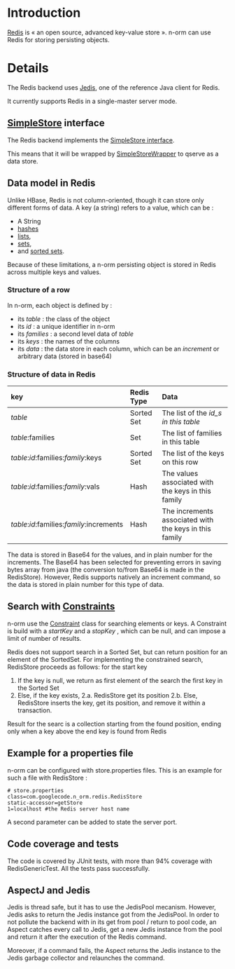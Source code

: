# Introduction #

[Redis](http://redis.io) is « an open source, advanced key-value store ».
n-orm can use Redis for storing persisting objects.

# Details #

The Redis backend uses [Jedis](https://github.com/xetorthio/jedis), one of the reference Java client for Redis.

It currently supports Redis in a single-master server mode.

## [SimpleStore](http://wiki.n-orm.googlecode.com/hg/storage/apidocs/index.html?com/googlecode/n_orm/storeapi/SimpleStore.html) interface ##
The Redis backend implements the [SimpleStore interface](http://wiki.n-orm.googlecode.com/hg/storage/apidocs/index.html?com/googlecode/n_orm/storeapi/SimpleStore.html).

This means that it will be wrapped by [SimpleStoreWrapper](http://wiki.n-orm.googlecode.com/hg/storage/apidocs/index.html?com/googlecode/n_orm/storeapi/SimpleStoreWrapper.html) to qserve as a data store.

## Data model in Redis ##

Unlike HBase, Redis is not column-oriented, though it can store only different forms of data. A key (a string) refers to a value, which can be :
  * A String
  * [hashes](http://redis.io/topics/data-types#hashes)
  * [lists](http://redis.io/topics/data-types#lists),
  * [sets](http://redis.io/topics/data-types#sets),
  * and [sorted sets](http://redis.io/topics/data-types#sorted-sets).

Because of these limitations, a n-orm persisting object is stored in Redis across multiple keys and values.

### Structure of a row ###
In n-orm, each object is defined by :
  * its _table_ : the class of the object
  * its _id_ : a unique identifier in n-orm
  * its _families_ : a second level data of _table_
  * its _keys_ : the names of the columns
  * its _data_ : the data store in each column, which can be an _increment_ or arbitrary data (stored in base64)

### Structure of data in Redis ###
| **key**                                     | **Redis Type** | **Data** |
|:--------------------------------------------|:---------------|:---------|
| _table_                                     | Sorted Set     | The list of the _id\_s in this table_|
| _table_:families                            | Set            | The list of families in this table |
| _table_:_id_:families:_family_:keys         | Sorted Set     | The list of the keys on this row |
| _table_:_id_:families:_family_:vals         | Hash           | The values associated with the keys in this family |
| _table_:_id_:families:_family_:increments   | Hash           | The increments associated with the keys in this family |

The data is stored in Base64 for the values, and in plain number for the increments.
The Base64 has been selected for preventing errors in saving bytes array from java (the conversion to/from Base64 is made in the RedisStore).
However, Redis supports natively an increment command, so the data is stored in plain number for this type of data.

## Search with [Constraints](http://wiki.n-orm.googlecode.com/hg/storage/apidocs/index.html?com/googlecode/n_orm/storeapi/Constraint.html) ##
n-orm use the [Constraint](http://wiki.n-orm.googlecode.com/hg/storage/apidocs/index.html?com/googlecode/n_orm/storeapi/Constraint.html) class for searching elements or keys.
A Constraint is build with a _startKey_ and a _stopKey_ , which can be null, and can impose a limit of number of results.

Redis does not support search in a Sorted Set, but can return position for an element of the SortedSet.
For implementing the constrained search, RedisStore proceeds as follows: for the start key
1. If the key is null, we return as first element of the search the first key in the Sorted Set
2. Else, if the key exists,
2.a. RedisStore get its position
2.b. Else, RedisStore inserts the key, get its position, and remove it within a transaction.

Result for the searc is a collection starting from the found position, ending only when a key above the end key is found from Redis

## Example for a properties file ##
n-orm can be configured with store.properties files.
This is an example for such a file with RedisStore :
```
# store.properties
class=com.googlecode.n_orm.redis.RedisStore
static-accessor=getStore
1=localhost #the Redis server host name
```

A second parameter can be added to state the server port.

## Code coverage and tests ##
The code is covered by JUnit tests, with more than 94% coverage with RedisGenericTest.
All the tests pass successfully.

## AspectJ and Jedis ##
Jedis is thread safe, but it has to use the JedisPool mecanism.
However, Jedis asks to return the Jedis instance got from the JedisPool.
In order to not pollute the backend with in its get from pool / return to pool code, an Aspect catches every call to Jedis, get a new Jedis instance from the pool and return it after the execution of the Redis command.

Moreover, if a command fails, the Aspect returns the Jedis instance to the Jedis garbage collector and relaunches the command.